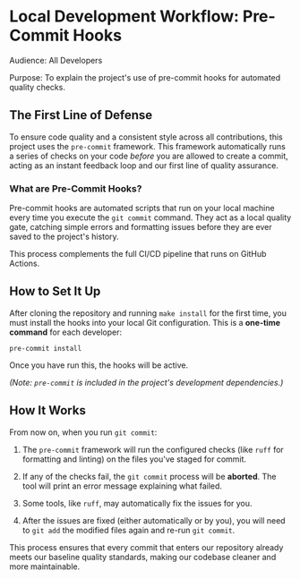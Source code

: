 # Local Development Workflow: Pre-Commit Hooks

Audience: All Developers

Purpose: To explain the project's use of pre-commit hooks for automated quality checks.

## The First Line of Defense

To ensure code quality and a consistent style across all contributions, this project uses the `pre-commit` framework. This framework automatically runs a series of checks on your code _before_ you are allowed to create a commit, acting as an instant feedback loop and our first line of quality assurance.

### What are Pre-Commit Hooks?

Pre-commit hooks are automated scripts that run on your local machine every time you execute the `git commit` command. They act as a local quality gate, catching simple errors and formatting issues before they are ever saved to the project's history.

This process complements the full CI/CD pipeline that runs on GitHub Actions.

## How to Set It Up

After cloning the repository and running `make install` for the first time, you must install the hooks into your local Git configuration. This is a **one-time command** for each developer:

```
pre-commit install
```

Once you have run this, the hooks will be active.

_(Note: `pre-commit` is included in the project's development dependencies.)_

## How It Works

From now on, when you run `git commit`:

1. The `pre-commit` framework will run the configured checks (like `ruff` for formatting and linting) on the files you've staged for commit.

2. If any of the checks fail, the `git commit` process will be **aborted**. The tool will print an error message explaining what failed.

3. Some tools, like `ruff`, may automatically fix the issues for you.

4. After the issues are fixed (either automatically or by you), you will need to `git add` the modified files again and re-run `git commit`.


This process ensures that every commit that enters our repository already meets our baseline quality standards, making our codebase cleaner and more maintainable.
